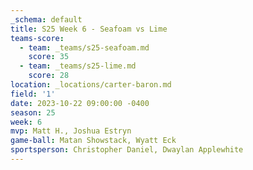 ```yaml
---
_schema: default
title: S25 Week 6 - Seafoam vs Lime
teams-score:
  - team: _teams/s25-seafoam.md
    score: 35
  - team: _teams/s25-lime.md
    score: 28
location: _locations/carter-baron.md
field: '1'
date: 2023-10-22 09:00:00 -0400
season: 25
week: 6
mvp: Matt H., Joshua Estryn
game-ball: Matan Showstack, Wyatt Eck
sportsperson: Christopher Daniel, Dwaylan Applewhite
---
```

